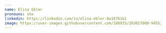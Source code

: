 ```yaml
---
name: Elisa Ebler
pronouns: she
linkedin: https://linkedin.com/in/elisa-ebler-8a16761b1
image: https://user-images.githubusercontent.com/188915/203017808-94552631-880f-4488-9e52-e176e60d4e8d.png
---
```

